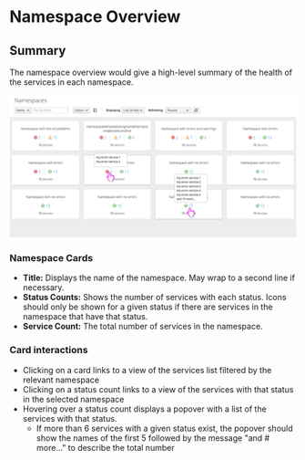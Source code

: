 # Namespace Overview

## Summary
The namespace overview would give a high-level summary of the health of the services in each namespace.

![card view of namespaces](img/namespace-cards.png)

### Namespace Cards
- **Title:** Displays the name of the namespace. May wrap to a second line if necessary.
- **Status Counts:** Shows the number of services with each status. Icons should only be shown for a given status if there are services in the namespace that have that status.
- **Service Count:** The total number of services in the namespace.

### Card interactions
- Clicking on a card links to a view of the services list filtered by the relevant namespace
- Clicking on a status count links to a view of the services with that status in the selected namespace
- Hovering over a status count displays a popover with a list of the services with that status.
  - If more than 6 services with a given status exist, the popover should show the names of the first 5 followed by the message "and # more..." to describe the total number
